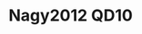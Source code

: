# Nagy2012 QD10
<a name="material" />
<script type="application/ld+json">

  {
    "@context": "https://schema.org/",
    "@type": "ChemicalSubstance",
    "http://purl.org/dc/terms/conformsTo":
      {
        "@type": "CreativeWork",
        "@id": "https://bioschemas.org/profiles/ChemicalSubstance/0.4-RELEASE/"
      },
    "@id": "https://egonw.github.io/nanowiki/nanowiki136.html#material",
    "name": "Nagy2012 QD10",
    "sameAs: "http://127.0.0.1/mediawiki/index.php/Special:URIResolver/Nagy2012_QD10"
  }
</script>

